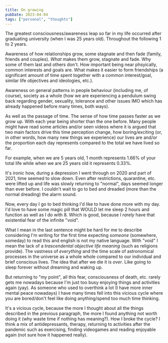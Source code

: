 ```yaml
---
title: On growing
pubDate: 2023-04-04
tags: ["personal", "thoughts"]
---
```


The greatest consciousness/awareness leap so far in my life occurred after graduating university (when I was 25 years old). Throughout the following 1 to 2 years.

Awareness of how relationships grow, some stagnate and then fade (family, friends and couples). *What* makes them grow, stagnate and fade. Why some of them last and others don't. How important being near phsyically, common interests and goals are. What makes it easier to form friendships (a significant amount of time spent together with a common interest/goal, similar life objectives and ideologies, etc.).

Awareness on general patterns in people behaviour (including me, of course), society as a whole (how we are experiencing a pendulum swing back regarding gender, sexuality, tolerance and other issues IMO which has already happened before many times, both ways).

As well as the passage of time. The sense of how time passes faster as we grow up. With each year being shorter than the one before. Many people might have read some articles and/or seen videos where it is argued that two main factors drive this time perception change, how boring/exciting (or, in other words, how many new things we experience) our lives are and/or the proportion each day represents compared to the total we have lived so far. 

For example, when we are 5 years old, 1 month represents 1.66% of your total life while when we are 25 years old it represents 0.33%.

It's ironic how, during a depression I went through on 2020 and part of 2021, time seemed to slow down. Even after restrictions, quarantine, etc. were lifted up and life was slowly returning to "normal", days seemed longer than ever before. I couldn't wait to go to bed and dreaded (more than the normal dreading) the alarm sound.

Now, every day I go to bed thinking I'd like to have done more with my day. I'd love to have some magic pill that WOULD let me sleep 2 hours and function as well as I do with 8. Which is good, because I *rarely* have that existential fear of the infinite "void".

What I mean in the last sentence might be hard for me to describe considering I'm writing for the first time expecting *someone* (somewhere, someday) to read this and english is not my native language. With "void" I mean the lack of a *trascendental objective life meaning* (such as religions provide). The vastness of *everything* and the time scale of astronomical processes in the universe as a whole whole compared to our individual and brief conscious lives. The idea that after we die it is *over*. Like going to sleep forever without dreaming and waking up.

But returning to "my point", all this fear, consciousness of death, etc. rarely gets me nowadays because I'm just too busy enjoying things and activities again (yay). As someone who used to overthink a lot (I have more inner mental peace nowadays) I have many times fell into this vicious cycle where you are bored/don't feel like doing anything/spend too much time thinking.

It's a vicious cycle, because the more I thought about all the things described in the previous paragraph, the more I found anything not worth doing it (why waste time if nothing has meaning?). How I broke the cycle? I think a mix of antidepressants, therapy, returning to activities after the pandemic such as exercising, finding videogames and reading enjoyable again (not sure how it happened really).